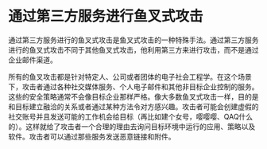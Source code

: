 # 通过第三方服务进行鱼叉式攻击

通过第三方服务进行的鱼叉式攻击是鱼叉式攻击的一种特殊手法。通过第三方服务进行的鱼叉式攻击不同于其他鱼叉式攻击，他利用第三方来进行攻击，而不是通过企业邮件渠道。

所有的鱼叉攻击都是针对特定人、公司或者团体的电子社会工程学。在这个场景下，攻击者通过各种社交媒体服务、个人电子邮件和其他非目标企业控制的服务。这些的安全策略通常不会像目标企业那样严格。像大多数鱼叉式攻击一样，目的是和目标建立融洽的关系或者通过某种方法令对方感兴趣。攻击者可能会创建虚假的社交账号并且发送可能的工作机会给目标（再比如建个女号，嘤嘤嘤、QAQ什么的）。这样就给了攻击者一个合理的理由去询问目标环境中运行的应用、策略以及软件。攻击者可以通过那些服务发送恶意链接和附件。



